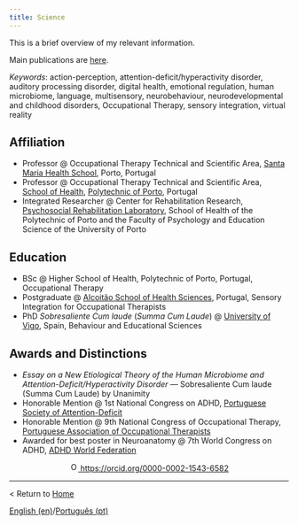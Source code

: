```yaml
---
title: Science
---
```


This is a brief overview of my relevant information.

Main publications are [here](publications).

*Keywords*: action-perception, attention-deficit/hyperactivity disorder, auditory processing disorder, digital health, emotional regulation, human microbiome, language, multisensory, neurobehaviour, neurodevelopmental and childhood disorders, Occupational Therapy, sensory integration, virtual reality

## Affiliation
- Professor @ Occupational Therapy Technical and Scientific Area, [Santa Maria Health School](https://bit.ly/3ufDBqc), Porto, Portugal
- Professor @ Occupational Therapy Technical and Scientific Area, [School of Health](https://bit.ly/3Og0cJy), [Polytechnic of Porto](https://bit.ly/44CyRbz), Portugal
- Integrated Researcher @ Center for Rehabilitation Research, [Psychosocial Rehabilitation Laboratory](https://bit.ly/3rQQHsY), School of Health of the Polytechnic of Porto and the Faculty of Psychology and Education Science of the University of Porto

## Education
- BSc @ Higher School of Health, Polytechnic of Porto, Portugal, Occupational Therapy
- Postgraduate @ [Alcoitão School of Health Sciences](https://bit.ly/3OA8b5O), Portugal, Sensory Integration for Occupational Therapists
- PhD *Sobresaliente Cum laude* (*Summa Cum Laude*) @ [University of Vigo](https://bit.ly/457Iu1B), Spain, Behaviour and Educational Sciences​

## Awards and Distinctions
- *Essay on a New Etiological Theory of the Human Microbiome and Attention-Deficit/Hyperactivity Disorder* — Sobresaliente Cum laude (Summa Cum Laude) by Unanimity
- Honorable Mention @ 1st National Congress on ADHD, [Portuguese Society of Attention-Deficit](https://bit.ly/2UvHgwO)
- Honorable Mention @ 9th National Congress of Occupational Therapy, [Portuguese Association of Occupational Therapists](https://bit.ly/2uO1UJT)
- Awarded for best poster in Neuroanatomy @ 7th World Congress on ADHD, [ADHD World Federation](https://bit.ly/2vC4aEF)

<p align="center">
<a href="https://orcid.org/0000-0002-1543-6582">
<img alt="ORCID logo" src="https://info.orcid.org/wp-content/uploads/2019/11/orcid_16x16.png" width="16" height="16" />
https://orcid.org/0000-0002-1543-6582
</a>
</p>

---

< Return to [Home](index.md)

[English (en)](science)/[Português (pt)](ciencia)
